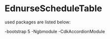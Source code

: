 # EdnurseScheduleTable
used packages are listed below:

-bootstrap 5
-Ngbmodule 
-CdkAccordionModule